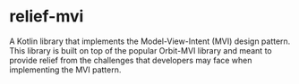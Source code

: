 # relief-mvi
A Kotlin library that implements the Model-View-Intent (MVI) design pattern. This library is built on top of the popular Orbit-MVI library and meant to provide relief from the challenges that developers may face when implementing the MVI pattern.
